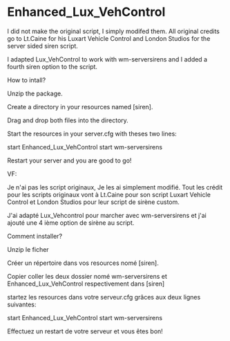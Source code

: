 # Enhanced_Lux_VehControl

I did not make the original script, I simply modifed them. All original credits go to Lt.Caine for his Luxart Vehicle Control and London Studios for the server sided siren script.

I adapted Lux_VehControl to work with wm-serversirens and I added a fourth siren option to the script.


How to intall?

Unzip the package.

Create a directory in your resources named [siren].

Drag and drop both files into the directory.

Start the resources in your server.cfg with theses two lines:

start Enhanced_Lux_VehControl
start wm-serversirens

Restart your server and you are good to go!


VF:

Je n'ai pas les script originaux, Je les ai simplement modifié. Tout les crédit pour les scripts originaux vont à Lt.Caine pour son script Luxart Vehicle Control et London Studios pour leur script de sirène custom.

J'ai adapté Lux_Vehcontrol pour marcher avec wm-serversirens et j'ai ajouté une 4 ième option de sirène au script.

Comment installer?

Unzip le ficher

Créer un répertoire dans vos resources nomé [siren].

Copier coller les deux dossier nomé wm-serversirens et Enhanced_Lux_VehControl respectivement dans [siren]

startez les resources dans votre serveur.cfg grâces aux deux lignes suivantes:

start Enhanced_Lux_VehControl
start wm-serversirens

Effectuez un restart de votre serveur et vous êtes bon!
